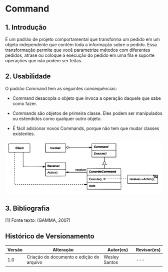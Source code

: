 # Command

## 1. Introdução

É um padrão de projeto comportamental que transforma um pedido em um objeto independente que contém toda a informação sobre o pedido. Essa transformação permite que você parametrize métodos com diferentes pedidos, atrase ou coloque a execução do pedido em uma fila e suporte operações que não podem ser feitas.

## 2. Usabilidade

O padrão Command tem as seguintes consequências:


* Command desacopla o objeto que invoca a operação daquele que sabe como fazer.

* Commands são objetos de primeira classe. Eles podem ser manipulados ou estendidos como qualquer outro objeto.

* É fácil adicionar novos Commands, porque não tem que mudar classes existentes.

![Abstract Factory](../../../assets/gofs-comportamentais/gofs-command.png)


## 3. Bibliografia

[1] Fonte texto: (GAMMA, 2007)

## Histórico de Versionamento

| Versão | Alteração | Autor(es) | Revisor(es) |
| --- | --- | --- | --- |
| 1.0 | Criação do documento e edição do arquivo  | Wesley Santos | --- |
